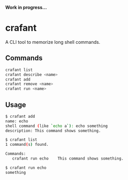 **Work in progress...**
# crafant
A CLI tool to memorize long shell commands.

## Commands
```bash
crafant list
crafant describe <name>
crafant add 
crafant remove <name>
crafant run <name>
```

## Usage
```bash
$ crafant add
name: echo
shell command (like `echo a`): echo something
description: This command shows something.

$ crafant list
1 command(s) found.

Commands:
   crafant run echo    This command shows something.

$ crafant run echo
something
```
